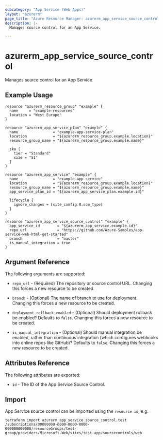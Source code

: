 ```yaml
---
subcategory: "App Service (Web Apps)"
layout: "azurerm"
page_title: "Azure Resource Manager: azurerm_app_service_source_control"
description: |-
  Manages source control for an App Service.

---
```


# azurerm_app_service_source_control

Manages source control for an App Service.

## Example Usage

```hcl
resource "azurerm_resource_group" "example" {
  name     = "example-resources"
  location = "West Europe"
}

resource "azurerm_app_service_plan" "example" {
  name                = "example-app-service-plan"
  location            = "${azurerm_resource_group.example.location}"
  resource_group_name = "${azurerm_resource_group.example.name}"

  sku {
    tier = "Standard"
    size = "S1"
  }
}

resource "azurerm_app_service" "example" {
  name                = "example-app-service"
  location            = "${azurerm_resource_group.example.location}"
  resource_group_name = "${azurerm_resource_group.example.name}"
  app_service_plan_id = "${azurerm_app_service_plan.example.id}"

  lifecycle {
    ignore_changes = [site_config.0.scm_type]
  }
}

resource "azurerm_app_service_source_control" "example" {
  app_service_id        = "${azurerm_app_service.example.id}"
  repo_url              = "https://github.com/Azure-Samples/app-service-web-html-get-started"
  branch                = "master"
  is_manual_integration = true
}
```

## Argument Reference

The following arguments are supported:

* `repo_url` - (Required) The repository or source control URL. Changing this forces a new resource to be created.

* `branch` - (Optional) The name of branch to use for deployment. Changing this forces a new resource to be created.

* `deployment_rollback_enabled` - (Optional) Should deployment rollback be enabled? Defaults to `false`. Changing this forces a new resource to be created.

* `is_manual_integration` - (Optional) Should manual integration be enabled, rather than continuous integration (which configures webhooks into online repos like GitHub)? Defaults to `false`. Changing this forces a new resource to be created.

## Attributes Reference

The following attributes are exported:

* `id` - The ID of the App Service Source Control.

## Import

App Service source control can be imported using the `resource id`, e.g.

```shell
terraform import azurerm_app_service_source_control.test /subscriptions/00000000-0000-0000-0000-000000000000/resourceGroups/test-group/providers/Microsoft.Web/sites/test-app/sourcecontrols/web
```
